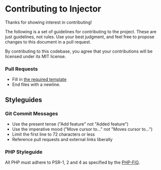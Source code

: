 # Contributing to Injector

Thanks for showing interest in contributing!

The following is a set of guidelines for contributing to the project. These are just guidelines, not rules. Use your best judgment, and feel free to propose changes to this document in a pull request.

By contributing to this codebase, you agree that your contributions will be licensed under its MIT license.

### Pull Requests

* Fill in [the required template](https://github.com/bigcommerce/injector/pull/new/master)
* End files with a newline.

## Styleguides

### Git Commit Messages

* Use the present tense ("Add feature" not "Added feature")
* Use the imperative mood ("Move cursor to..." not "Moves cursor to...")
* Limit the first line to 72 characters or less
* Reference pull requests and external links liberally

### PHP Styleguide

All PHP must adhere to PSR-1, 2 and 4 as specified by the [PHP-FIG](http://www.php-fig.org/psr/).
